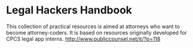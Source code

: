 # Legal Hackers Handbook
This collection of practical resources is aimed at attorneys who want to become attorney-coders. It is based on resources originally developed for CPCS legal app interns. http://www.publiccounsel.net/it/?p=118

